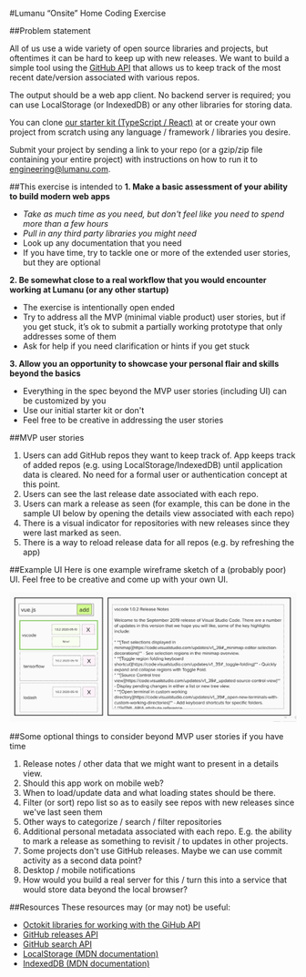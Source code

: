 #Lumanu “Onsite” Home Coding Exercise

##Problem statement

All of us use a wide variety of open source libraries and projects, but oftentimes it can be hard to keep up with new releases. We want to build a simple tool using the [GitHub API](https://docs.github.com/en/rest/reference/repos) that allows us to keep track of the most recent date/version associated with various repos.

The output should be a web app client. No backend server is required; you can use LocalStorage (or IndexedDB) or any other libraries for storing data.

You can clone [our starter kit (TypeScript / React)](https://github.com/lumanu/gh-release-monitor) at or create your own project from scratch using any language / framework / libraries you desire.

Submit your project by sending a link to your repo (or a gzip/zip file containing your entire project) with instructions on how to run it to [engineering@lumanu.com](mailto:engineering@lumanu.com).

##This exercise is intended to
**1. Make a basic assessment of your ability to build modern web apps**
- *Take as much time as you need, but don't feel like you need to spend more than a few hours*
- *Pull in any third party libraries you might need*
- Look up any documentation that you need
- If you have time, try to tackle one or more of the extended user stories, but they are optional

**2. Be somewhat close to a real workflow that you would encounter working at Lumanu (or any other startup)**
- The exercise is intentionally open ended
- Try to address all the MVP (minimal viable product) user stories, but if you get stuck, it’s ok to submit a partially working prototype that only addresses some of them
- Ask for help if you need clarification or hints if you get stuck

**3. Allow you an opportunity to showcase your personal flair and skills beyond the basics**
- Everything in the spec beyond the MVP user stories (including UI) can be customized by you
- Use our initial starter kit or don't
- Feel free to be creative in addressing the user stories


##MVP user stories
1. Users can add GitHub repos they want to keep track of. App keeps track of added repos (e.g. using LocalStorage/IndexedDB) until application data is cleared.   No need for a formal user or authentication concept at this point.
2. Users can see the last release date associated with each repo.
3. Users can mark a release as seen (for example, this can be done in the sample UI below by opening the details view associated with each repo)
4. There is a visual indicator for repositories with new releases since they were last marked as seen.
5. There is a way to reload release data for all repos (e.g. by refreshing the app)

##Example UI
Here is one example wireframe sketch of a (probably poor) UI.  Feel free to be creative and come up with your own UI.

![alt text](src/assets/img/example-ui.png)

##Some optional things to consider beyond MVP user stories if you have time

1. Release notes / other data that we might want to present in a details view.
2. Should this app work on mobile web?
3. When to load/update data and what loading states should be there.
4. Filter (or sort) repo list so as to easily see repos with new releases since we've last seen them
5. Other ways to categorize / search / filter repositories
6. Additional personal metadata associated with each repo.   E.g. the ability to mark a release as something to revisit / to updates in other projects.
7. Some projects don't use GitHub releases.   Maybe we can use commit activity as a second data point?
8. Desktop / mobile notifications
9. How would you build a real server for this / turn this into a service that would store data beyond the local browser?

##Resources
These resources may (or may not) be useful:

- [Octokit libraries for working with the GiHub API](https://developer.github.com/v3/libraries/)
- [GitHub releases API](https://docs.github.com/en/free-pro-team@latest/graphql/reference/objects#release)
- [GitHub search API](https://docs.github.com/en/rest/reference/search)
- [LocalStorage (MDN documentation)](https://developer.mozilla.org/en-US/docs/Web/API/Window/localStorage)
- [IndexedDB (MDN documentation)](https://developer.mozilla.org/en-US/docs/Web/API/IndexedDB_API)
